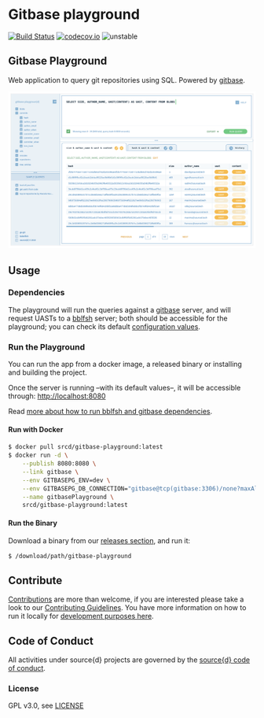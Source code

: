 # Gitbase playground

[![Build Status](https://travis-ci.org/src-d/gitbase-playground.svg)](https://travis-ci.org/src-d/gitbase-playground) [![codecov.io](https://codecov.io/github/src-d/gitbase-playground/coverage.svg)](https://codecov.io/github/src-d/gitbase-playground) ![unstable](https://svg-badge.appspot.com/badge/stability/unstable?a)

## Gitbase Playground

Web application to query git repositories using SQL. Powered by [gitbase](https://github.com/src-d/gitbase).

![gitbase design mockup](.gitbook/assets/40638423-2742904c-6303-11e8-84d0-500eb35ed092.png)

## Usage

### Dependencies

The playground will run the queries against a [gitbase](https://github.com/src-d/gitbase) server, and will request UASTs to a [bblfsh](https://doc.bblf.sh/) server; both should be accessible for the playground; you can check its default [configuration values](documentation/contributing.md#configuration).

### Run the Playground

You can run the app from a docker image, a released binary or installing and building the project.

Once the server is running –with its default values–, it will be accessible through: [http://localhost:8080](http://localhost:8080)

Read [more about how to run bblfsh and gitbase dependencies](documentation/quickstart.md).

#### Run with Docker

```bash
$ docker pull srcd/gitbase-playground:latest
$ docker run -d \
    --publish 8080:8080 \
    --link gitbase \
    --env GITBASEPG_ENV=dev \
    --env GITBASEPG_DB_CONNECTION="gitbase@tcp(gitbase:3306)/none?maxAllowedPacket=4194304" \
    --name gitbasePlayground \
    srcd/gitbase-playground:latest
```

#### Run the Binary

Download a binary from our [releases section](https://github.com/src-d/gitbase-playground/releases), and run it:

```bash
$ /download/path/gitbase-playground
```

## Contribute

[Contributions](https://github.com/src-d/gitbase-playground/issues) are more than welcome, if you are interested please take a look to our [Contributing Guidelines](documentation/contributing.md). You have more information on how to run it locally for [development purposes here](documentation/contributing.md#development).

## Code of Conduct

All activities under source{d} projects are governed by the [source{d} code of conduct](https://github.com/src-d/guide/blob/master/.github/CODE_OF_CONDUCT.md).

### License

GPL v3.0, see [LICENSE](https://github.com/src-d/gitbase-playground/tree/11b016900612037802e94240c5e73e9ea6770d36/LICENSE/README.md)

